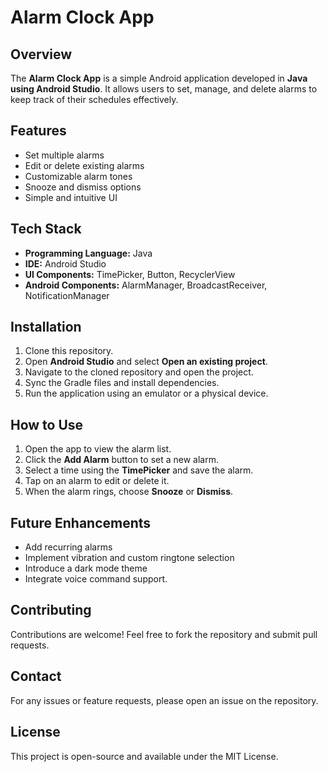 # Alarm Clock App

## Overview
The **Alarm Clock App** is a simple Android application developed in **Java using Android Studio**. It allows users to set, manage, and delete alarms to keep track of their schedules effectively.

## Features
- Set multiple alarms
- Edit or delete existing alarms
- Customizable alarm tones
- Snooze and dismiss options
- Simple and intuitive UI

## Tech Stack
- **Programming Language:** Java
- **IDE:** Android Studio
- **UI Components:** TimePicker, Button, RecyclerView
- **Android Components:** AlarmManager, BroadcastReceiver, NotificationManager

## Installation
1. Clone this repository.
2. Open **Android Studio** and select **Open an existing project**.
3. Navigate to the cloned repository and open the project.
4. Sync the Gradle files and install dependencies.
5. Run the application using an emulator or a physical device.

## How to Use
1. Open the app to view the alarm list.
2. Click the **Add Alarm** button to set a new alarm.
3. Select a time using the **TimePicker** and save the alarm.
4. Tap on an alarm to edit or delete it.
5. When the alarm rings, choose **Snooze** or **Dismiss**.

## Future Enhancements
- Add recurring alarms
- Implement vibration and custom ringtone selection
- Introduce a dark mode theme
- Integrate voice command support.

## Contributing
Contributions are welcome! Feel free to fork the repository and submit pull requests.

## Contact
For any issues or feature requests, please open an issue on the repository.

## License
This project is open-source and available under the MIT License.
